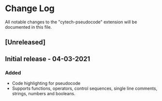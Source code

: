 # Change Log

All notable changes to the "cytech-pseudocode" extension will be documented in this file.

## [Unreleased]

## Initial release - 04-03-2021
### Added
- Code highlighting for pseudocode
- Supports functions, operators, control sequences, single line comments, strings, numbers and booleans.